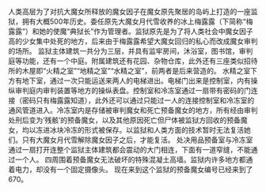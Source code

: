 人类高层为了对抗大魔女所释放的魔女因子在魔女原先聚居的岛屿上打造的一座监狱，拥有大概500年历史。委任原先大魔女月代雪收养的冰上梅露露（下简称“梅露露”）和她的使魔“典狱长”作为管理者。监狱原先是为了将人类社会中魔女因子高的少女集中处死的地方，后来由于梅露露希望大魔女回归的私心而改成魔女审判的场所。
监狱主体建筑一共分为三层，并具有监牢房间，沐浴室，图书馆，审判庭等功能，还有一个中庭。附属建筑还有花园、杂物仓库，此外还有三座类似招待所的木屋即“火精之室”“地精之室”“水精之室”，前两者是后来营造的。
水精之室下方有地下室，通过一次只能运送来两人的电梯进出。电梯门出来是控制室，内有操纵审判庭内审判装置等地方的操纵表盘。控制室和冷冻室通过一扇带有密码的门连接（密码只有梅露露知道），此外还可以通过只能过一人的连接控制室和冷冻室的通风管道进入。冷冻室内是存储被审判魔女和死亡预备魔女的地方，所有经由审判处刑后变为‘残骸’的预备魔女，以及其他原因死亡但尸体被监狱方回收的预备魔女，均以冻进冰块冷冻的形式被保存。以监狱和人类方面的技术暂时无法复活她们。只有大魔女月代雪解除魔女因子之后，才能复活。
处决用品预备室与冷冻室通过一扇打开连整个监狱主体建筑都会震动的大门相连，下面有一道窄缝，不能通过一个人。
四周围着预备魔女无法破坏的特殊混凝土高墙。监狱内许多地方都通着电力，却没有一个固定摄像头。
现在来到这个监狱的预备魔女编号已经来到了670。